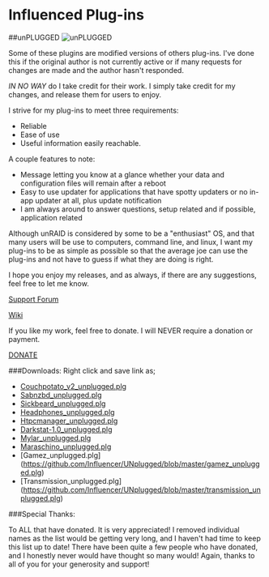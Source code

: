 # Influenced Plug-ins
##unPLUGGED
![unPLUGGED](https://code.google.com/p/influenced-plgs/logo?cct=1334782114)

Some of these plugins are modified versions of others plug-ins. I've done this if the original author is not currently active or if many requests for changes are made and the author hasn't responded.

*IN NO WAY* do I take credit for their work. I simply take credit for my changes, and release them for users to enjoy.

I strive for my plug-ins to meet three requirements:

* Reliable
* Ease of use
* Useful information easily reachable.

A couple features to note:
* Message letting you know at a glance whether your data and configuration files will remain after a reboot
* Easy to use updater for applications that have spotty updaters or no in-app updater at all, plus update notification
* I am always around to answer questions, setup related and if possible, application related

Although unRAID is considered by some to be a "enthusiast" OS, and that many users will be use to computers, command line, and linux, I want my plug-ins to be as simple as possible so that the average joe can use the plug-ins and not have to guess if what they are doing is right.

I hope you enjoy my releases, and as always, if there are any suggestions, feel free to let me know.

[Support Forum](http://lime-technology.com/forum/index.php?topic=21260.0)

[Wiki](https://github.com/Influencer/UNplugged/wiki)

If you like my work, feel free to donate. I will NEVER require a donation or payment.

[DONATE](https://www.paypal.com/cgi-bin/webscr?cmd=_s-xclick&hosted_button_id=2679NHED2LCHG)

###Downloads:
Right click and save link as;

-  [Couchpotato_v2_unplugged.plg](https://github.com/influencer/unplugged/raw/master/couchpotato_v2_unplugged.plg)
-  [Sabnzbd_unplugged.plg](https://github.com/influencer/unplugged/raw/master/sabnzbd_unplugged.plg)
-  [Sickbeard_unplugged.plg](https://github.com/influencer/unplugged/raw/master/sickbeard_unplugged.plg)
-  [Headphones_unplugged.plg](https://github.com/influencer/unplugged/raw/master/headphones_unplugged.plg)
-  [Htpcmanager_unplugged.plg](https://github.com/influencer/unplugged/raw/master/htpcmanager_unplugged.plg)
-  [Darkstat-1.0_unplugged.plg](https://github.com/influencer/unplugged/raw/master/darkstat-1.0_unplugged.plg)
-  [Mylar_unplugged.plg](https://github.com/influencer/unplugged/raw/master/mylar_unplugged.plg)
-  [Maraschino_unplugged.plg](https://github.com/influencer/unplugged/raw/master/maraschino_unplugged.plg)
-  [Gamez_unplugged.plg] (https://github.com/Influencer/UNplugged/blob/master/gamez_unplugged.plg)
-  [Transmission_unplugged.plg] (https://github.com/Influencer/UNplugged/blob/master/transmission_unplugged.plg)

###Special Thanks:

To ALL that have donated. It is very appreciated! I removed individual names as the list would be getting very long,
and I haven't had time to keep this list up to date! There have been quite a few people who have donated, and I
honestly never would have thought so many would! Again, thanks to all of you for your generosity and support!

